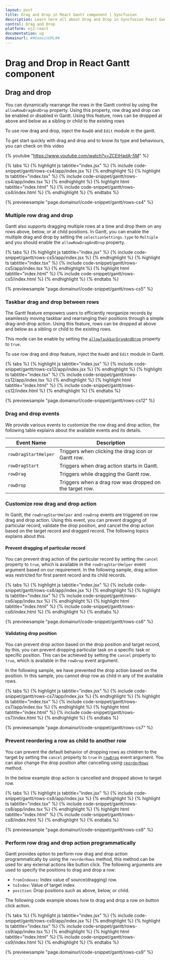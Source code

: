 ```yaml
---
layout: post
title: Drag and Drop in React Gantt component | Syncfusion
description: Learn here all about Drag and Drop in Syncfusion React Gantt component of Syncfusion Essential JS 2 and more.
control: Drag and Drop
platform: ej2-react
documentation: ug
domainurl: ##DomainURL##
---
```


# Drag and Drop in React Gantt component

## Drag and drop

You can dynamically rearrange the rows in the Gantt control by using the `allowRowDragAndDrop` property. Using this property, row drag and drop can be enabled or disabled in Gantt. Using this feature, rows can be dropped at above and below as a sibling or child to the existing rows

To use row drag and drop, inject the `RowDD` and `Edit` module in the gantt.

To get start quickly with drag and drop and to know its type and behaviours, you can check on this video

{% youtube "https://www.youtube.com/watch?v=ZCEtHadA-5M" %}

{% tabs %}
{% highlight js tabtitle="index.jsx" %}
{% include code-snippet/gantt/rows-cs4/app/index.jsx %}
{% endhighlight %}
{% highlight ts tabtitle="index.tsx" %}
{% include code-snippet/gantt/rows-cs4/app/index.tsx %}
{% endhighlight %}
{% highlight html tabtitle="index.html" %}
{% include code-snippet/gantt/rows-cs4/index.html %}
{% endhighlight %}
{% endtabs %}
        
{% previewsample "page.domainurl/code-snippet/gantt/rows-cs4" %}

### Multiple row drag and drop

Gantt also supports dragging multiple rows at a time and drop them on any rows above, below, or at child positions. In Gantt, you can enable the multiple drag and drop by setting the `selectionSettings.type` to `Multiple` and you should enable the `allowRowDragAndDrop` property.

{% tabs %}
{% highlight js tabtitle="index.jsx" %}
{% include code-snippet/gantt/rows-cs5/app/index.jsx %}
{% endhighlight %}
{% highlight ts tabtitle="index.tsx" %}
{% include code-snippet/gantt/rows-cs5/app/index.tsx %}
{% endhighlight %}
{% highlight html tabtitle="index.html" %}
{% include code-snippet/gantt/rows-cs5/index.html %}
{% endhighlight %}
{% endtabs %}
        
{% previewsample "page.domainurl/code-snippet/gantt/rows-cs5" %}

### Taskbar drag and drop between rows

The Gantt feature empowers users to efficiently reorganize records by seamlessly moving taskbar and rearranging their positions through a simple drag-and-drop action. Using this feature, rows can be dropped at above and below as a sibling or child to the existing rows.

This mode can be enable by setting the [`allowTaskbarDragAndDrop`](https://ej2.syncfusion.com/react/documentation/api/gantt/#allowtaskbardraganddrop) property to `true`.

To use row drag and drop feature, inject the `RowDD` and `Edit` module in Gantt.

{% tabs %}
{% highlight js tabtitle="index.jsx" %}
{% include code-snippet/gantt/rows-cs12/app/index.jsx %}
{% endhighlight %}
{% highlight ts tabtitle="index.tsx" %}
{% include code-snippet/gantt/rows-cs12/app/index.tsx %}
{% endhighlight %}
{% highlight html tabtitle="index.html" %}
{% include code-snippet/gantt/rows-cs12/index.html %}
{% endhighlight %}
{% endtabs %}

{% previewsample "page.domainurl/code-snippet/gantt/rows-cs12" %}

### Drag and drop events

We provide various events to customize the row drag and drop action, the following table explains about the available events and its details.

Event Name |Description
-----|-----
`rowDragStartHelper`  |Triggers when clicking the drag icon or Gantt row.
`rowDragStart`  |Triggers when drag action starts in Gantt.
`rowDrag`  |Triggers while dragging the Gantt row.
`rowDrop`  |Triggers when a drag row was dropped on the target row.

### Customize row drag and drop action

In Gantt, the `rowDragStartHelper` and `rowDrop` events are triggered on row drag and drop action. Using this event, you can prevent dragging of particular record, validate the drop position, and cancel the drop action based on the target record and dragged record. The following topics explains about this.

#### Prevent dragging of particular record

You can prevent drag action of the particular record by setting the `cancel` property to `true`, which is available in the `rowDragStartHelper` event argument based on our requirement. In the following sample, drag action was restricted for first parent record and its child records.

{% tabs %}
{% highlight js tabtitle="index.jsx" %}
{% include code-snippet/gantt/rows-cs6/app/index.jsx %}
{% endhighlight %}
{% highlight ts tabtitle="index.tsx" %}
{% include code-snippet/gantt/rows-cs6/app/index.tsx %}
{% endhighlight %}
{% highlight html tabtitle="index.html" %}
{% include code-snippet/gantt/rows-cs6/index.html %}
{% endhighlight %}
{% endtabs %}
        
{% previewsample "page.domainurl/code-snippet/gantt/rows-cs6" %}

#### Validating drop position

You can prevent drop action based on the drop position and target record, by this, you can prevent dropping particular task on a specific task or specific position. This can be achieved by setting the `cancel` property to `true`, which is available in the `rowDrop` event argument.

In the following sample, we have prevented the drop action based on the position. In this sample, you cannot drop row as child in any of the available rows.

{% tabs %}
{% highlight js tabtitle="index.jsx" %}
{% include code-snippet/gantt/rows-cs7/app/index.jsx %}
{% endhighlight %}
{% highlight ts tabtitle="index.tsx" %}
{% include code-snippet/gantt/rows-cs7/app/index.tsx %}
{% endhighlight %}
{% highlight html tabtitle="index.html" %}
{% include code-snippet/gantt/rows-cs7/index.html %}
{% endhighlight %}
{% endtabs %}
        
{% previewsample "page.domainurl/code-snippet/gantt/rows-cs7" %}

### Prevent reordering a row as child to another row

You can prevent the default behavior of dropping rows as children to the target by setting the `cancel` property to `true` in [`rowDrop`](https://ej2.syncfusion.com/react/documentation/api/gantt/#rowdrop) event argument. You can also change the drop position after cancelling using [`reorderRows`](https://ej2.syncfusion.com/react/documentation/api/gantt/#reorderrows) method.

In the below example drop action is cancelled and dropped above to target row.

{% tabs %}
{% highlight js tabtitle="index.jsx" %}
{% include code-snippet/gantt/rows-cs8/app/index.jsx %}
{% endhighlight %}
{% highlight ts tabtitle="index.tsx" %}
{% include code-snippet/gantt/rows-cs8/app/index.tsx %}
{% endhighlight %}
{% highlight html tabtitle="index.html" %}
{% include code-snippet/gantt/rows-cs8/index.html %}
{% endhighlight %}
{% endtabs %}
        
{% previewsample "page.domainurl/code-snippet/gantt/rows-cs8" %}

### Perform row drag and drop action programmatically

Gantt provides option to perform row drag and drop action programmatically by using the `reorderRows` method, this method can be used for any external actions like button click.
The following arguments are used to specify the positions to drag and drop a row:

* `fromIndexes`: Index value of source(dragging) row.
* `toIndex`: Value of target index.
* `position`: Drop positions such as above, below, or child.

The following code example shows how to drag and drop a row on button click action.

{% tabs %}
{% highlight js tabtitle="index.jsx" %}
{% include code-snippet/gantt/rows-cs9/app/index.jsx %}
{% endhighlight %}
{% highlight ts tabtitle="index.tsx" %}
{% include code-snippet/gantt/rows-cs9/app/index.tsx %}
{% endhighlight %}
{% highlight html tabtitle="index.html" %}
{% include code-snippet/gantt/rows-cs9/index.html %}
{% endhighlight %}
{% endtabs %}
        
{% previewsample "page.domainurl/code-snippet/gantt/rows-cs9" %}
